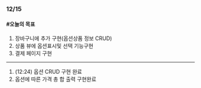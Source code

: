 ### 12/15

#### #오늘의 목표

1. 장바구니에 추가 구현(옵션상품 정보 CRUD)
2. 상품 뷰에 옵션표시및 선택 기능구현
3. 결제 페이지 구현

----
1. (12:24) 옵션 CRUD 구현 완료
2. 옵션에 따른 가격 총 합 출력 구현완료
